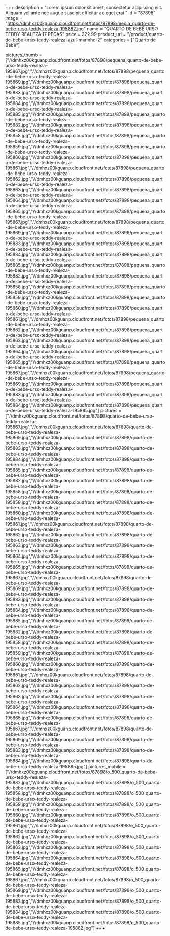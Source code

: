 +++
description = "Lorem ipsum dolor sit amet, consectetur adipiscing elit. Aliquam vel ante nec augue suscipit efficitur ac eget erat."
id = "87898"
image = "https://dmhxz00kguanp.cloudfront.net/fotos/87898/media_quarto-de-bebe-urso-teddy-realeza-195882.jpg"
name = "QUARTO DE BEBÊ URSO TEDDY REALEZA 17 PEÇAS"
price = 322.99
product_url = "/product/quarto-de-bebe-urso-teddy-realeza-azul-marinho-2"
categories = ["Quarto de Bebê"]

pictures_thumb = ["//dmhxz00kguanp.cloudfront.net/fotos/87898/pequena_quarto-de-bebe-urso-teddy-realeza-195867.jpg","//dmhxz00kguanp.cloudfront.net/fotos/87898/pequena_quarto-de-bebe-urso-teddy-realeza-195869.jpg","//dmhxz00kguanp.cloudfront.net/fotos/87898/pequena_quarto-de-bebe-urso-teddy-realeza-195883.jpg","//dmhxz00kguanp.cloudfront.net/fotos/87898/pequena_quarto-de-bebe-urso-teddy-realeza-195884.jpg","//dmhxz00kguanp.cloudfront.net/fotos/87898/pequena_quarto-de-bebe-urso-teddy-realeza-195885.jpg","//dmhxz00kguanp.cloudfront.net/fotos/87898/pequena_quarto-de-bebe-urso-teddy-realeza-195882.jpg","//dmhxz00kguanp.cloudfront.net/fotos/87898/pequena_quarto-de-bebe-urso-teddy-realeza-195858.jpg","//dmhxz00kguanp.cloudfront.net/fotos/87898/pequena_quarto-de-bebe-urso-teddy-realeza-195859.jpg","//dmhxz00kguanp.cloudfront.net/fotos/87898/pequena_quarto-de-bebe-urso-teddy-realeza-195860.jpg","//dmhxz00kguanp.cloudfront.net/fotos/87898/pequena_quarto-de-bebe-urso-teddy-realeza-195861.jpg","//dmhxz00kguanp.cloudfront.net/fotos/87898/pequena_quarto-de-bebe-urso-teddy-realeza-195862.jpg","//dmhxz00kguanp.cloudfront.net/fotos/87898/pequena_quarto-de-bebe-urso-teddy-realeza-195863.jpg","//dmhxz00kguanp.cloudfront.net/fotos/87898/pequena_quarto-de-bebe-urso-teddy-realeza-195864.jpg","//dmhxz00kguanp.cloudfront.net/fotos/87898/pequena_quarto-de-bebe-urso-teddy-realeza-195865.jpg","//dmhxz00kguanp.cloudfront.net/fotos/87898/pequena_quarto-de-bebe-urso-teddy-realeza-195867.jpg","//dmhxz00kguanp.cloudfront.net/fotos/87898/pequena_quarto-de-bebe-urso-teddy-realeza-195869.jpg","//dmhxz00kguanp.cloudfront.net/fotos/87898/pequena_quarto-de-bebe-urso-teddy-realeza-195883.jpg","//dmhxz00kguanp.cloudfront.net/fotos/87898/pequena_quarto-de-bebe-urso-teddy-realeza-195884.jpg","//dmhxz00kguanp.cloudfront.net/fotos/87898/pequena_quarto-de-bebe-urso-teddy-realeza-195885.jpg","//dmhxz00kguanp.cloudfront.net/fotos/87898/pequena_quarto-de-bebe-urso-teddy-realeza-195882.jpg","//dmhxz00kguanp.cloudfront.net/fotos/87898/pequena_quarto-de-bebe-urso-teddy-realeza-195858.jpg","//dmhxz00kguanp.cloudfront.net/fotos/87898/pequena_quarto-de-bebe-urso-teddy-realeza-195859.jpg","//dmhxz00kguanp.cloudfront.net/fotos/87898/pequena_quarto-de-bebe-urso-teddy-realeza-195860.jpg","//dmhxz00kguanp.cloudfront.net/fotos/87898/pequena_quarto-de-bebe-urso-teddy-realeza-195861.jpg","//dmhxz00kguanp.cloudfront.net/fotos/87898/pequena_quarto-de-bebe-urso-teddy-realeza-195862.jpg","//dmhxz00kguanp.cloudfront.net/fotos/87898/pequena_quarto-de-bebe-urso-teddy-realeza-195863.jpg","//dmhxz00kguanp.cloudfront.net/fotos/87898/pequena_quarto-de-bebe-urso-teddy-realeza-195864.jpg","//dmhxz00kguanp.cloudfront.net/fotos/87898/pequena_quarto-de-bebe-urso-teddy-realeza-195865.jpg","//dmhxz00kguanp.cloudfront.net/fotos/87898/pequena_quarto-de-bebe-urso-teddy-realeza-195867.jpg","//dmhxz00kguanp.cloudfront.net/fotos/87898/pequena_quarto-de-bebe-urso-teddy-realeza-195869.jpg","//dmhxz00kguanp.cloudfront.net/fotos/87898/pequena_quarto-de-bebe-urso-teddy-realeza-195883.jpg","//dmhxz00kguanp.cloudfront.net/fotos/87898/pequena_quarto-de-bebe-urso-teddy-realeza-195884.jpg","//dmhxz00kguanp.cloudfront.net/fotos/87898/pequena_quarto-de-bebe-urso-teddy-realeza-195885.jpg"]
pictures = ["//dmhxz00kguanp.cloudfront.net/fotos/87898/quarto-de-bebe-urso-teddy-realeza-195867.jpg","//dmhxz00kguanp.cloudfront.net/fotos/87898/quarto-de-bebe-urso-teddy-realeza-195869.jpg","//dmhxz00kguanp.cloudfront.net/fotos/87898/quarto-de-bebe-urso-teddy-realeza-195883.jpg","//dmhxz00kguanp.cloudfront.net/fotos/87898/quarto-de-bebe-urso-teddy-realeza-195884.jpg","//dmhxz00kguanp.cloudfront.net/fotos/87898/quarto-de-bebe-urso-teddy-realeza-195885.jpg","//dmhxz00kguanp.cloudfront.net/fotos/87898/quarto-de-bebe-urso-teddy-realeza-195882.jpg","//dmhxz00kguanp.cloudfront.net/fotos/87898/quarto-de-bebe-urso-teddy-realeza-195858.jpg","//dmhxz00kguanp.cloudfront.net/fotos/87898/quarto-de-bebe-urso-teddy-realeza-195859.jpg","//dmhxz00kguanp.cloudfront.net/fotos/87898/quarto-de-bebe-urso-teddy-realeza-195860.jpg","//dmhxz00kguanp.cloudfront.net/fotos/87898/quarto-de-bebe-urso-teddy-realeza-195861.jpg","//dmhxz00kguanp.cloudfront.net/fotos/87898/quarto-de-bebe-urso-teddy-realeza-195862.jpg","//dmhxz00kguanp.cloudfront.net/fotos/87898/quarto-de-bebe-urso-teddy-realeza-195863.jpg","//dmhxz00kguanp.cloudfront.net/fotos/87898/quarto-de-bebe-urso-teddy-realeza-195864.jpg","//dmhxz00kguanp.cloudfront.net/fotos/87898/quarto-de-bebe-urso-teddy-realeza-195865.jpg","//dmhxz00kguanp.cloudfront.net/fotos/87898/quarto-de-bebe-urso-teddy-realeza-195867.jpg","//dmhxz00kguanp.cloudfront.net/fotos/87898/quarto-de-bebe-urso-teddy-realeza-195869.jpg","//dmhxz00kguanp.cloudfront.net/fotos/87898/quarto-de-bebe-urso-teddy-realeza-195883.jpg","//dmhxz00kguanp.cloudfront.net/fotos/87898/quarto-de-bebe-urso-teddy-realeza-195884.jpg","//dmhxz00kguanp.cloudfront.net/fotos/87898/quarto-de-bebe-urso-teddy-realeza-195885.jpg","//dmhxz00kguanp.cloudfront.net/fotos/87898/quarto-de-bebe-urso-teddy-realeza-195882.jpg","//dmhxz00kguanp.cloudfront.net/fotos/87898/quarto-de-bebe-urso-teddy-realeza-195858.jpg","//dmhxz00kguanp.cloudfront.net/fotos/87898/quarto-de-bebe-urso-teddy-realeza-195859.jpg","//dmhxz00kguanp.cloudfront.net/fotos/87898/quarto-de-bebe-urso-teddy-realeza-195860.jpg","//dmhxz00kguanp.cloudfront.net/fotos/87898/quarto-de-bebe-urso-teddy-realeza-195861.jpg","//dmhxz00kguanp.cloudfront.net/fotos/87898/quarto-de-bebe-urso-teddy-realeza-195862.jpg","//dmhxz00kguanp.cloudfront.net/fotos/87898/quarto-de-bebe-urso-teddy-realeza-195863.jpg","//dmhxz00kguanp.cloudfront.net/fotos/87898/quarto-de-bebe-urso-teddy-realeza-195864.jpg","//dmhxz00kguanp.cloudfront.net/fotos/87898/quarto-de-bebe-urso-teddy-realeza-195865.jpg","//dmhxz00kguanp.cloudfront.net/fotos/87898/quarto-de-bebe-urso-teddy-realeza-195867.jpg","//dmhxz00kguanp.cloudfront.net/fotos/87898/quarto-de-bebe-urso-teddy-realeza-195869.jpg","//dmhxz00kguanp.cloudfront.net/fotos/87898/quarto-de-bebe-urso-teddy-realeza-195883.jpg","//dmhxz00kguanp.cloudfront.net/fotos/87898/quarto-de-bebe-urso-teddy-realeza-195884.jpg","//dmhxz00kguanp.cloudfront.net/fotos/87898/quarto-de-bebe-urso-teddy-realeza-195885.jpg"]
pictures_mobile =["//dmhxz00kguanp.cloudfront.net/fotos/87898/o_500_quarto-de-bebe-urso-teddy-realeza-195882.jpg","//dmhxz00kguanp.cloudfront.net/fotos/87898/o_500_quarto-de-bebe-urso-teddy-realeza-195858.jpg","//dmhxz00kguanp.cloudfront.net/fotos/87898/o_500_quarto-de-bebe-urso-teddy-realeza-195859.jpg","//dmhxz00kguanp.cloudfront.net/fotos/87898/o_500_quarto-de-bebe-urso-teddy-realeza-195860.jpg","//dmhxz00kguanp.cloudfront.net/fotos/87898/o_500_quarto-de-bebe-urso-teddy-realeza-195861.jpg","//dmhxz00kguanp.cloudfront.net/fotos/87898/o_500_quarto-de-bebe-urso-teddy-realeza-195862.jpg","//dmhxz00kguanp.cloudfront.net/fotos/87898/o_500_quarto-de-bebe-urso-teddy-realeza-195863.jpg","//dmhxz00kguanp.cloudfront.net/fotos/87898/o_500_quarto-de-bebe-urso-teddy-realeza-195864.jpg","//dmhxz00kguanp.cloudfront.net/fotos/87898/o_500_quarto-de-bebe-urso-teddy-realeza-195865.jpg","//dmhxz00kguanp.cloudfront.net/fotos/87898/o_500_quarto-de-bebe-urso-teddy-realeza-195867.jpg","//dmhxz00kguanp.cloudfront.net/fotos/87898/o_500_quarto-de-bebe-urso-teddy-realeza-195869.jpg","//dmhxz00kguanp.cloudfront.net/fotos/87898/o_500_quarto-de-bebe-urso-teddy-realeza-195883.jpg","//dmhxz00kguanp.cloudfront.net/fotos/87898/o_500_quarto-de-bebe-urso-teddy-realeza-195884.jpg","//dmhxz00kguanp.cloudfront.net/fotos/87898/o_500_quarto-de-bebe-urso-teddy-realeza-195885.jpg","//dmhxz00kguanp.cloudfront.net/fotos/87898/o_500_quarto-de-bebe-urso-teddy-realeza-195882.jpg"]
+++
